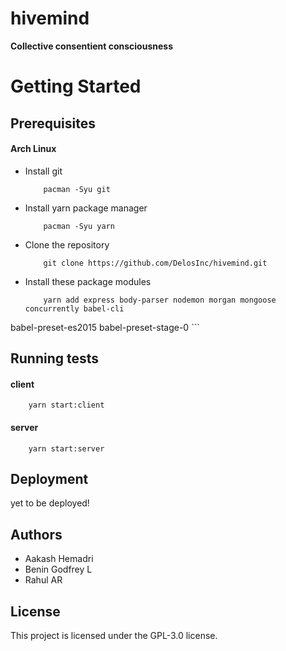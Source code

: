 # hivemind
**Collective consentient consciousness**
# Getting Started

## Prerequisites
#### Arch Linux
 - Install git
	```
		pacman -Syu git
	```
 - Install yarn package manager
	```
		pacman -Syu yarn
	```
 - Clone the repository
	```
		git clone https://github.com/DelosInc/hivemind.git
	```
- Install these package modules
	```
		yarn add express body-parser nodemon morgan mongoose concurrently babel-cli 
babel-preset-es2015 babel-preset-stage-0
	```
## Running tests
#### client
```
	yarn start:client
```
#### server
```
	yarn start:server
```
## Deployment
yet to be deployed!
## Authors
- Aakash Hemadri
- Benin Godfrey L
- Rahul AR
## License
This project is licensed under the GPL-3.0 license.

